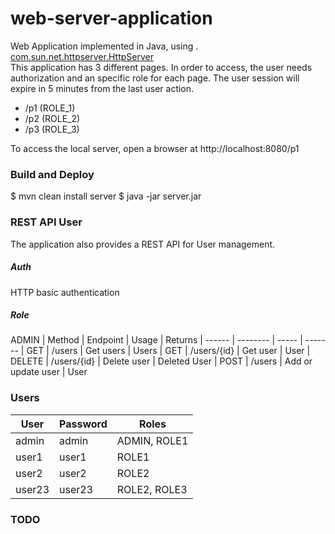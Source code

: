 # web-server-application
Web Application implemented in Java, using . [com.sun.net.httpserver.HttpServer](https://docs.oracle.com/javase/8/docs/jre/api/net/httpserver/spec/com/sun/net/httpserver/HttpServer.html)   
This application has 3 different pages. In order to access, the user needs authorization and an specific role for each page. The user session will expire in 5 minutes from the last user action.
  - /p1 (ROLE_1)
  - /p2 (ROLE_2)
  - /p3 (ROLE_3)
 
To access the local server, open a browser at http://localhost:8080/p1
### Build and Deploy
   $ mvn clean install server
   $ java -jar server.jar

### REST API User
The application also provides a REST API for User management.  
##### Auth
HTTP basic authentication 
##### Role
ADMIN
| Method | Endpoint | Usage | Returns
| ------ | -------- | ----- | -------
| GET | /users | Get users | Users
| GET | /users/{id} | Get user | User
| DELETE | /users/{id} | Delete user | Deleted User
| POST | /users | Add or update user | User

### Users
| User | Password | Roles
| -----| -------- | ----- 
| admin | admin | ADMIN, ROLE1 
| user1 | user1 | ROLE1 
| user2 | user2 | ROLE2 
| user23 | user23 | ROLE2, ROLE3

### TODO
